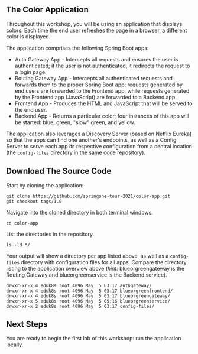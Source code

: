 ## The Color Application
Throughout this workshop, you will be using an application that displays colors.
Each time the end user refreshes the page in a browser, a different color is displayed.

The application comprises the following Spring Boot apps:
- Auth Gateway App - Intercepts all requests and ensures the user is authenticated; if the user is not authenticated, it redirects the request to a login page.
- Routing Gateway App - Intercepts all authenticated requests and forwards them to the proper Spring Boot app; requests generated by end users are forwarded to the Frontend app, while requests generated by the Frontend app (JavaScript) are forwarded to a Backend app.
- Frontend App - Produces the HTML and JavaScript that will be served to the end user.
- Backend App - Returns a particular color; four instances of this app will be started: blue, green, "slow" green, and yellow.

The application also leverages a Discovery Server (based on Netflix Eureka) so that the apps can find one another's endpoints, as well as a Config Server to serve each app its respective configuration from a central location (the `config-files` directory in the same code repository).

## Download The Source Code

Start by cloning the application:
```execute-1
git clone https://github.com/springone-tour-2021/color-app.git
git checkout tags/1.0
```

Navigate into the cloned directory in both terminal windows.
```execute-all
cd color-app
```

List the directories in the repository.
```execute-1
ls -ld */
```

Your output will show a directory per app listed above, as well as a `config-files` directory with configuration files for all apps.
Compare the directory listing to the application overview above (_hint:_ blueorgreengateway is the Routing Gateway and blueorgreenservice is the Backend service).
```
drwxr-xr-x 4 eduk8s root 4096 May  5 03:17 authgateway/
drwxr-xr-x 4 eduk8s root 4096 May  5 03:17 blueorgreenfrontend/
drwxr-xr-x 4 eduk8s root 4096 May  5 03:17 blueorgreengateway/
drwxr-xr-x 5 eduk8s root 4096 May  5 05:16 blueorgreenservice/
drwxr-xr-x 2 eduk8s root 4096 May  5 03:17 config-files/
```

## Next Steps
You are ready to begin the first lab of this workshop: run the application locally.
